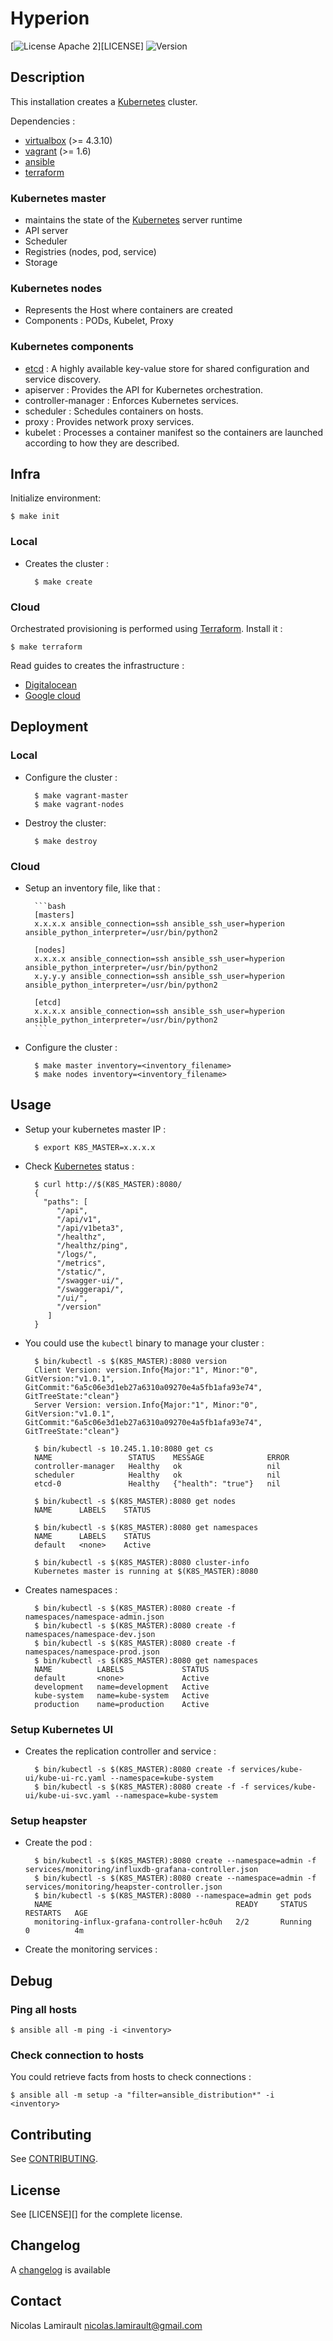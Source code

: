 # Hyperion

[![License Apache 2][badge-license]][LICENSE]
![Version][badge-release]


## Description

This installation creates a [Kubernetes][] cluster.

Dependencies :

- [virtualbox][] (>= 4.3.10)
- [vagrant][] (>= 1.6)
- [ansible][]
- [terraform][]


### Kubernetes master

- maintains the state of the [Kubernetes][] server runtime
- API server
- Scheduler
- Registries (nodes, pod, service)
- Storage

### Kubernetes nodes

- Represents the Host where containers are created
- Components : PODs, Kubelet, Proxy

### Kubernetes components

- [etcd][] : A highly available key-value store for shared configuration and service discovery.
- apiserver : Provides the API for Kubernetes orchestration.
- controller-manager : Enforces Kubernetes services.
- scheduler : Schedules containers on hosts.
- proxy : Provides network proxy services.
- kubelet : Processes a container manifest so the containers are launched according to
how they are described.

## Infra

Initialize environment:

    $ make init

### Local

* Creates the cluster :

        $ make create

### Cloud

Orchestrated provisioning is performed using [Terraform][].
Install it :

    $ make terraform

Read guides to creates the infrastructure :

* [Digitalocean](https://github.com/nlamirault/hyperion/blob/infra/digitalocean/README.md)
* [Google cloud](https://github.com/nlamirault/hyperion/blob/infra/google/README.md)


## Deployment

### Local

* Configure the cluster :

        $ make vagrant-master
        $ make vagrant-nodes

* Destroy the cluster:

        $ make destroy

### Cloud

* Setup an inventory file, like that :

        ```bash
        [masters]
        x.x.x.x ansible_connection=ssh ansible_ssh_user=hyperion ansible_python_interpreter=/usr/bin/python2

        [nodes]
        x.x.x.x ansible_connection=ssh ansible_ssh_user=hyperion ansible_python_interpreter=/usr/bin/python2
        x.y.y.y ansible_connection=ssh ansible_ssh_user=hyperion ansible_python_interpreter=/usr/bin/python2

        [etcd]
        x.x.x.x ansible_connection=ssh ansible_ssh_user=hyperion ansible_python_interpreter=/usr/bin/python2
        ```

* Configure the cluster :

        $ make master inventory=<inventory_filename>
        $ make nodes inventory=<inventory_filename>



## Usage

* Setup your kubernetes master IP :

        $ export K8S_MASTER=x.x.x.x

* Check [Kubernetes][] status :

        $ curl http://$(K8S_MASTER):8080/
        {
          "paths": [
             "/api",
             "/api/v1",
             "/api/v1beta3",
             "/healthz",
             "/healthz/ping",
             "/logs/",
             "/metrics",
             "/static/",
             "/swagger-ui/",
             "/swaggerapi/",
             "/ui/",
             "/version"
           ]
        }

* You could use the ``kubectl`` binary to manage your cluster :

        $ bin/kubectl -s $(K8S_MASTER):8080 version
        Client Version: version.Info{Major:"1", Minor:"0", GitVersion:"v1.0.1", GitCommit:"6a5c06e3d1eb27a6310a09270e4a5fb1afa93e74", GitTreeState:"clean"}
        Server Version: version.Info{Major:"1", Minor:"0", GitVersion:"v1.0.1", GitCommit:"6a5c06e3d1eb27a6310a09270e4a5fb1afa93e74", GitTreeState:"clean"}

        $ bin/kubectl -s 10.245.1.10:8080 get cs
        NAME                 STATUS    MESSAGE              ERROR
        controller-manager   Healthy   ok                   nil
        scheduler            Healthy   ok                   nil
        etcd-0               Healthy   {"health": "true"}   nil

        $ bin/kubectl -s $(K8S_MASTER):8080 get nodes
        NAME      LABELS    STATUS

        $ bin/kubectl -s $(K8S_MASTER):8080 get namespaces
        NAME      LABELS    STATUS
        default   <none>    Active

        $ bin/kubectl -s $(K8S_MASTER):8080 cluster-info
        Kubernetes master is running at $(K8S_MASTER):8080

* Creates namespaces :

        $ bin/kubectl -s $(K8S_MASTER):8080 create -f namespaces/namespace-admin.json
        $ bin/kubectl -s $(K8S_MASTER):8080 create -f namespaces/namespace-dev.json
        $ bin/kubectl -s $(K8S_MASTER):8080 create -f namespaces/namespace-prod.json
        $ bin/kubectl -s $(K8S_MASTER):8080 get namespaces
        NAME          LABELS             STATUS
        default       <none>             Active
        development   name=development   Active
        kube-system   name=kube-system   Active
        production    name=production    Active


### Setup Kubernetes UI

* Creates the replication controller and service :

        $ bin/kubectl -s $(K8S_MASTER):8080 create -f services/kube-ui/kube-ui-rc.yaml --namespace=kube-system
        $ bin/kubectl -s $(K8S_MASTER):8080 create -f -f services/kube-ui/kube-ui-svc.yaml --namespace=kube-system


### Setup heapster

* Create the pod :

        $ bin/kubectl -s $(K8S_MASTER):8080 create --namespace=admin -f services/monitoring/influxdb-grafana-controller.json
        $ bin/kubectl -s $(K8S_MASTER):8080 create --namespace=admin -f services/monitoring/heapster-controller.json
        $ bin/kubectl -s $(K8S_MASTER):8080 --namespace=admin get pods
        NAME                                         READY     STATUS    RESTARTS   AGE
        monitoring-influx-grafana-controller-hc0uh   2/2       Running   0          4m

* Create the monitoring services :





## Debug

### Ping all hosts

    $ ansible all -m ping -i <inventory>

### Check connection to hosts

You could retrieve facts from hosts to check connections :

    $ ansible all -m setup -a "filter=ansible_distribution*" -i <inventory>



## Contributing

See [CONTRIBUTING](CONTRIBUTING.md).


## License

See [LICENSE][] for the complete license.


## Changelog

A [changelog](ChangeLog.md) is available


## Contact

Nicolas Lamirault <nicolas.lamirault@gmail.com>


[Hyperion]: https://github.com/nlamirault/hyperion
[COPYING]: https://github.com/nlamirault/hyperion/blob/master/COPYING
[Issue tracker]: https://github.com/nlamirault/hyperion/issues

[kubernetes]: http://kubernetes.io/
[etcd]: https://github.com/coreos/etcd
[terraform]: https://terraform.io

[vagrant]: https://www.vagrantup.com
[virtualbox]: https://www.virtualbox.org/
[ansible]: http://www.ansible.com/

[badge-license]: https://img.shields.io/badge/license-Apache_2-green.svg
[badge-release]: https://img.shields.io/github/release/nlamirault/hyperion.svg
